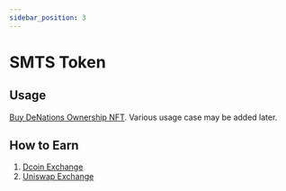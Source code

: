 ```yaml
---
sidebar_position: 3
---
```



# SMTS Token

## Usage

[Buy DeNations Ownership NFT](https://opensea.io/collection/decentralized-nations). Various usage case may be added later.

## How to Earn

1. [Dcoin Exchange](https://www.dcoin.com/currencyTrading/SMTS_USDT)
2. [Uniswap Exchange](https://app.uniswap.org/#/swap?inputCurrency=ETH&outputCurrency=0xDC97FDaADcbc1c77525B8a1c981865BD2e0425AA&use=V2)